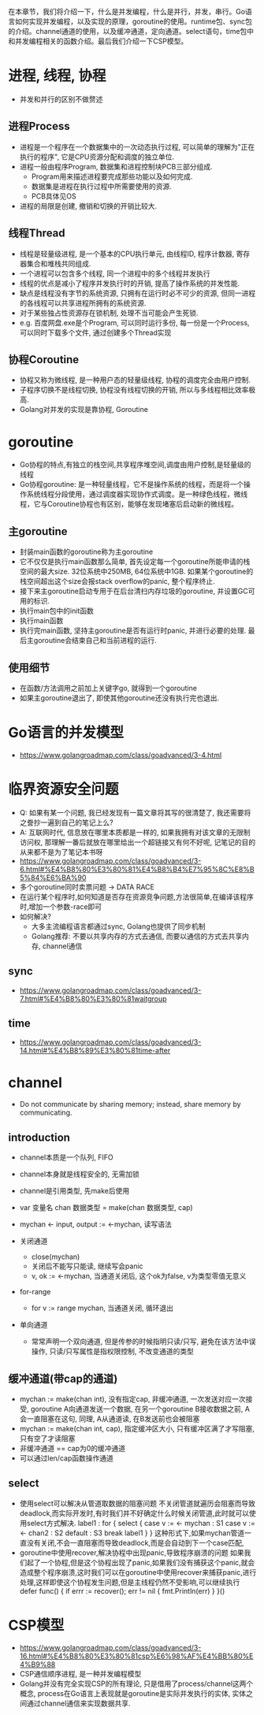 在本章节，我们将介绍一下，什么是并发编程，什么是并行，并发，串行。Go语言如何实现并发编程，以及实现的原理，goroutine的使用。runtime包、sync包的介绍。channel通道的使用，以及缓冲通道，定向通道。select语句，time包中和并发编程相关的函数介绍。最后我们介绍一下CSP模型。




# 进程, 线程, 协程
- 并发和并行的区别不做赘述

## 进程Process
- 进程是一个程序在一个数据集中的一次动态执行过程, 可以简单的理解为"正在执行的程序", 它是CPU资源分配和调度的独立单位.
- 进程一般由程序Program, 数据集和进程控制块PCB三部分组成.
    - Program用来描述进程要完成那些功能以及如何完成.
    - 数据集是进程在执行过程中所需要使用的资源.
    - PCB具体见OS
- 进程的局限是创建, 撤销和切换的开销比较大.

## 线程Thread
- 线程是轻量级进程, 是一个基本的CPU执行单元, 由线程ID, 程序计数器, 寄存器集合和堆栈共同组成.
- 一个进程可以包含多个线程, 同一个进程中的多个线程并发执行
- 线程的优点是减小了程序并发执行时的开销, 提高了操作系统的并发性能.
- 缺点是线程没有字节的系统资源, 只拥有在运行时必不可少的资源, 但同一进程的各线程可以共享进程所拥有的系统资源.
- 对于某些独占性资源存在锁机制, 处理不当可能会产生死锁.
- e.g. 百度网盘.exe是个Program, 可以同时运行多份, 每一份是一个Process, 可以同时下载多个文件, 通过创建多个Thread实现

## 协程Coroutine
- 协程又称为微线程, 是一种用户态的轻量级线程, 协程的调度完全由用户控制.
- 子程序切换不是线程切换, 协程没有线程切换的开销, 所以与多线程相比效率极高.
- Golang对并发的实现是靠协程, Goroutine

# goroutine
- Go协程的特点,有独立的栈空间,共享程序堆空间,调度由用户控制,是轻量级的线程
- Go协程goroutine: 是一种轻量线程，它不是操作系统的线程，而是将一个操作系统线程分段使用，通过调度器实现协作式调度。是一种绿色线程，微线程，它与Coroutine协程也有区别，能够在发现堵塞后启动新的微线程。

## 主goroutine
- 封装main函数的goroutine称为主goroutine
- 它不仅仅是执行main函数那么简单, 首先设定每一个goroutine所能申请的栈空间的最大size. 32位系统中250MB, 64位系统中1GB. 如果某个goroutine的栈空间超出这个size会报stack overflow的panic, 整个程序终止.
- 接下来主goroutine启动专用于在后台清扫内存垃圾的goroutine, 并设置GC可用的标识.
- 执行main包中的init函数
- 执行main函数
- 执行完main函数, 坚持主goroutine是否有运行时panic, 并进行必要的处理. 最后主goroutine会结束自己和当前进程的运行.

## 使用细节
- 在函数/方法调用之前加上关键字go, 就得到一个goroutine
- 如果主goroutine退出了, 即使其他goroutine还没有执行完也退出.

# Go语言的并发模型
- https://www.golangroadmap.com/class/goadvanced/3-4.html

# 临界资源安全问题
- Q: 如果有某一个问题, 我已经发现有一篇文章将其写的很清楚了, 我还需要将之誊抄一遍到自己的笔记上么?
- A: 互联网时代, 信息放在哪里本质都是一样的, 如果我拥有对该文章的无限制访问权, 那理解一番后就放在哪里给出一个超链接又有何不好呢, 记笔记的目的从来都不是为了笔记本书呀
- https://www.golangroadmap.com/class/goadvanced/3-6.html#%E4%B8%80%E3%80%81%E4%B8%B4%E7%95%8C%E8%B5%84%E6%BA%90
- 多个goroutine同时卖票问题 -> DATA RACE
- 在运行某个程序时,如何知道是否存在资源竞争问题,方法很简单,在编译该程序时,增加一个参数-race即可
- 如何解决?
    - 大多主流编程语言都通过sync, Golang也提供了同步机制
    - Golang推荐: 不要以共享内存的方式去通信, 而要以通信的方式去共享内存, channel通信

## sync
- https://www.golangroadmap.com/class/goadvanced/3-7.html#%E4%B8%80%E3%80%81waitgroup
## time
- https://www.golangroadmap.com/class/goadvanced/3-14.html#%E4%B8%89%E3%80%81time-after

# channel
- Do not communicate by sharing memory; instead, share memory by communicating.

## introduction
- channel本质是一个队列, FIFO
- channel本身就是线程安全的, 无需加锁
- channel是引用类型, 先make后使用
- var 变量名 chan 数据类型 = make(chan 数据类型, cap)
- mychan <- input, output := <-mychan, 读写语法


- 关闭通道
    - close(mychan)
    - 关闭后不能写只能读, 继续写会panic
    - v, ok := <-mychan, 当通道关闭后, 这个ok为false, v为类型零值无意义
- for-range
    - for v := range mychan, 当通道关闭, 循环退出
- 单向通道
    - 常常声明一个双向通道, 但是传参的时候指明只读/只写, 避免在该方法中误操作, 只读/只写属性是指权限控制, 不改变通道的类型

## 缓冲通道(带cap的通道)
- mychan := make(chan int), 没有指定cap, 非缓冲通道, 一次发送对应一次接受, goroutine A向通道发送一个数据, 在另一个goroutine B接收数据之前, A会一直阻塞在这句, 同理, A从通道读, 在B发送前也会被阻塞
- mychan := make(chan int, cap), 指定缓冲区大小, 只有缓冲区满了才写阻塞, 只有空了才读阻塞
- 非缓冲通道 == cap为0的缓冲通道
- 可以通过len/cap函数操作通道

## select
- 使用select可以解决从管道取数据的阻塞问题
不关闭管道就遍历会阻塞而导致deadlock,而实际开发时,有时我们并不好确定什么时候关闭管道,此时就可以使用select方式解决.
label1 :
for {
    select {
        case v := <- mychan :
            S1
        case v := <- chan2 :
            S2
        default :
            S3
            break label1
    }
}
这种形式下,如果mychan管道一直没有关闭,不会一直阻塞而导致deadlock,而是会自动到下一个case匹配,
- goroutine中使用recover,解决协程中出现panic,导致程序崩溃的问题
如果我们起了一个协程,但是这个协程出现了panic,如果我们没有捕获这个panic,就会造成整个程序崩溃,这时我们可以在goroutine中使用recover来捕获panic,进行处理,这样即使这个协程发生问题,但是主线程仍然不受影响,可以继续执行
defer func() {
    if errr := recover(); err != nil {
        fmt.Println(err)
    }
}()

# CSP模型
- https://www.golangroadmap.com/class/goadvanced/3-16.html#%E4%B8%80%E3%80%81csp%E6%98%AF%E4%BB%80%E4%B9%88
- CSP通信顺序进程, 是一种并发编程模型
- Golang并没有完全实现CSP的所有理论, 只是借用了process/channel这两个概念, process在Go语言上表现就是goroutine是实际并发执行的实体, 实体之间通过channel通信来实现数据共享.